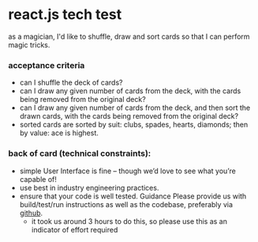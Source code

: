 # react.js tech test

as a magician, I'd like to shuffle, draw and sort cards so that I can perform magic tricks. 

### acceptance criteria 

- can I shuffle the deck of cards?
- can I draw any given number of cards from the deck, with the cards being removed from the original deck?
- can I draw any given number of cards from the deck, and then sort the drawn cards, with the cards being removed from the original deck?
- sorted cards are sorted by suit: clubs, spades, hearts, diamonds; then by value: ace is highest.

### back of card (technical constraints): 
- simple User Interface is fine – though we’d love to see what you’re capable of!
- use best in industry engineering practices. 
- ensure that your code is well tested. Guidance Please provide us with build/test/run instructions as well as the codebase, preferably via [github](https://github.com). 
  * it took us around 3 hours to do this, so please use this as an indicator of effort required
